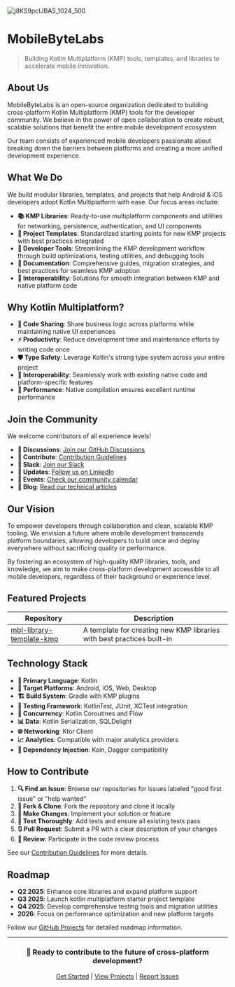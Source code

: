 ![j8KS9pcIJBA5_1024_500](https://github.com/user-attachments/assets/53e28e1a-3328-4520-9e26-415d039fba35)

# MobileByteLabs

> Building Kotlin Multiplatform (KMP) tools, templates, and libraries to accelerate mobile innovation.

## About Us

MobileByteLabs is an open-source organization dedicated to building cross-platform Kotlin Multiplatform (KMP) tools for the developer community. We believe in the power of open collaboration to create robust, scalable solutions that benefit the entire mobile development ecosystem.

Our team consists of experienced mobile developers passionate about breaking down the barriers between platforms and creating a more unified development experience.

## What We Do

We build modular libraries, templates, and projects that help Android & iOS developers adopt Kotlin Multiplatform with ease. Our focus areas include:

- **📚 KMP Libraries**: Ready-to-use multiplatform components and utilities for networking, persistence, authentication, and UI components
- **🧩 Project Templates**: Standardized starting points for new KMP projects with best practices integrated
- **🔧 Developer Tools**: Streamlining the KMP development workflow through build optimizations, testing utilities, and debugging tools
- **📝 Documentation**: Comprehensive guides, migration strategies, and best practices for seamless KMP adoption
- **🔄 Interoperability**: Solutions for smooth integration between KMP and native platform code

## Why Kotlin Multiplatform?

- **🔄 Code Sharing**: Share business logic across platforms while maintaining native UI experiences
- **⚡ Productivity**: Reduce development time and maintenance efforts by writing code once
- **🛡️ Type Safety**: Leverage Kotlin's strong type system across your entire project
- **🔌 Interoperability**: Seamlessly work with existing native code and platform-specific features
- **💪 Performance**: Native compilation ensures excellent runtime performance

## Join the Community

We welcome contributors of all experience levels!

- **💬 Discussions**: [Join our GitHub Discussions](https://github.com/MobileByteLabs/.github/discussions)
- **🤝 Contribute**: [Contribution Guidelines](https://github.com/MobileByteLabs/.github/blob/main/CONTRIBUTING.md)
- **🔗 Slack**: [Join our Slack](https://mobilebytelabs.slack.com/)
- **📢 Updates**: [Follow us on LinkedIn](https://www.linkedin.com/company/mobilebytelabs)
- **📅 Events**: [Check our community calendar](https://github.com/MobileByteLabs/.github/discussions/categories/events)
- **📝 Blog**: [Read our technical articles](https://medium.com/mobilebytesensei)

## Our Vision

To empower developers through collaboration and clean, scalable KMP tooling. We envision a future where mobile development transcends platform boundaries, allowing developers to build once and deploy everywhere without sacrificing quality or performance.

By fostering an ecosystem of high-quality KMP libraries, tools, and knowledge, we aim to make cross-platform development accessible to all mobile developers, regardless of their background or experience level.

## Featured Projects

| Repository | Description |
|------------|-------------|
| [mbl-library-template-kmp](https://github.com/MobileByteLabs/mbl-library-template-kmp) | A template for creating new KMP libraries with best practices built-in |

## Technology Stack

- **🧰 Primary Language**: Kotlin
- **📱 Target Platforms**: Android, iOS, Web, Desktop
- **🏗️ Build System**: Gradle with KMP plugins
- **🧪 Testing Framework**: KotlinTest, JUnit, XCTest integration
- **🔄 Concurrency**: Kotlin Coroutines and Flow
- **📊 Data**: Kotlin Serialization, SQLDelight
- **🌐 Networking**: Ktor Client
- **📈 Analytics**: Compatible with major analytics providers
- **🧩 Dependency Injection**: Koin, Dagger compatibility

## How to Contribute

1. **🔍 Find an Issue**: Browse our repositories for issues labeled "good first issue" or "help wanted"
2. **🍴 Fork & Clone**: Fork the repository and clone it locally
3. **🔧 Make Changes**: Implement your solution or feature
4. **🧪 Test Thoroughly**: Add tests and ensure all existing tests pass
5. **🔃 Pull Request**: Submit a PR with a clear description of your changes
6. **👀 Review**: Participate in the code review process

See our [Contribution Guidelines](https://github.com/MobileByteLabs/.github/blob/main/CONTRIBUTING.md) for more details.

## Roadmap

- **Q2 2025**: Enhance core libraries and expand platform support
- **Q3 2025**: Launch kotlin multiplatform starter project template
- **Q4 2025**: Develop comprehensive testing tools and migration utilities
- **2026**: Focus on performance optimization and new platform targets

Follow our [GitHub Projects](https://github.com/orgs/MobileByteLabs/projects) for detailed roadmap information.

---

<div align="center">

### 🌈 Ready to contribute to the future of cross-platform development?

[Get Started](https://github.com/MobileByteLabs/.github/blob/main/CONTRIBUTING.md) | [View Projects](https://github.com/orgs/MobileByteLabs/repositories) | [Report Issues](https://github.com/MobileByteLabs/.github/blob/main/SUPPORT.md)

</div>

